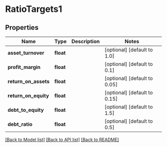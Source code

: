 # RatioTargets1

## Properties
Name | Type | Description | Notes
------------ | ------------- | ------------- | -------------
**asset_turnover** | **float** |  | [optional] [default to 1.0]
**profit_margin** | **float** |  | [optional] [default to 0.1]
**return_on_assets** | **float** |  | [optional] [default to 0.05]
**return_on_equity** | **float** |  | [optional] [default to 0.15]
**debt_to_equity** | **float** |  | [optional] [default to 1.5]
**debt_ratio** | **float** |  | [optional] [default to 0.5]

[[Back to Model list]](../README.md#documentation-for-models) [[Back to API list]](../README.md#documentation-for-api-endpoints) [[Back to README]](../README.md)


